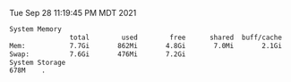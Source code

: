 Tue Sep 28 11:19:45 PM MDT 2021
```bash
System Memory
               total        used        free      shared  buff/cache   available
Mem:           7.7Gi       862Mi       4.8Gi       7.0Mi       2.1Gi       6.5Gi
Swap:          7.6Gi       476Mi       7.2Gi
System Storage
678M	.
```
```bash
